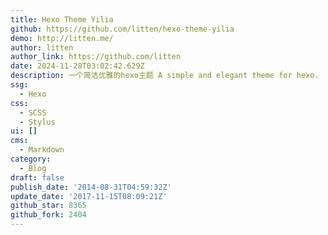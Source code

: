 ```yaml
---
title: Hexo Theme Yilia
github: https://github.com/litten/hexo-theme-yilia
demo: http://litten.me/
author: litten
author_link: https://github.com/litten
date: 2024-11-28T03:02:42.629Z
description: 一个简洁优雅的hexo主题 A simple and elegant theme for hexo.
ssg:
  - Hexo
css:
  - SCSS
  - Stylus
ui: []
cms:
  - Markdown
category:
  - Blog
draft: false
publish_date: '2014-08-31T04:59:32Z'
update_date: '2017-11-15T08:09:21Z'
github_star: 8365
github_fork: 2404
---
```

